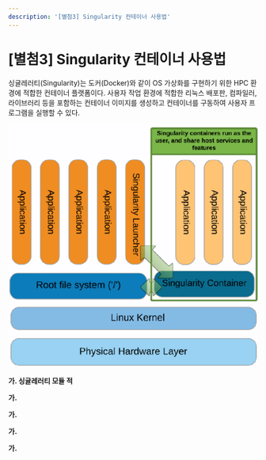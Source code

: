 ```yaml
---
description: '[별첨3] Singularity 컨테이너 사용법'
---
```


# \[별첨3] Singularity 컨테이너 사용법

싱귤레러티(Singularity)는 도커(Docker)와 같이 OS 가상화를 구현하기 위한 HPC 환경에 적합한 컨테이너 플랫폼이다. 사용자 작업 환경에 적합한 리눅스 배포판, 컴파일러, 라이브러리 등을 포함하는 컨테이너 이미지를 생성하고 컨테이너를 구동하여 사용자 프로그램을 실행할 수 있다.

![< 싱귤레러티 컨테이너 아키텍처 >](<../../../../.gitbook/assets/싱귤레러티 컨테이너 아키텍처.png>)

&#x20;**가. 싱귤레러티 모듈 적**

&#x20;**가.**&#x20;

&#x20;**가.**&#x20;

&#x20;**가.**&#x20;

&#x20;**가.**&#x20;
